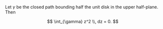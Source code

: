 Let $\gamma$ be the closed path bounding half the unit disk in the upper half-plane. Then

$$
\int_{\gamma} z^2 \\, dz = 0.
$$
